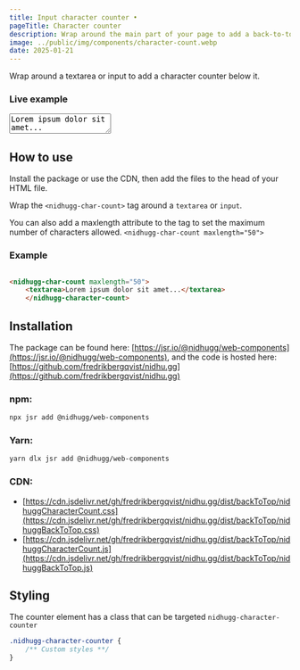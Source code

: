 ```yaml
---
title: Input character counter •
pageTitle: Character counter
description: Wrap around the main part of your page to add a back-to-top button.
image: ../public/img/components/character-count.webp
date: 2025-01-21
---
```


Wrap around a textarea or input to add a character counter below it.

### Live example

<nidhugg-character-count maxlength="50">
	<textarea>Lorem ipsum dolor sit amet...</textarea>
</nidhugg-character-count>

## How to use

Install the package or use the CDN, then add the files to the head of your HTML file.

Wrap the `<nidhugg-char-count>` tag around a `textarea` or `input`.

You can also add a maxlength attribute to the tag to set the maximum number of characters allowed.
`<nidhugg-char-count maxlength="50">`

### Example

```html

<nidhugg-char-count maxlength="50">
	<textarea>Lorem ipsum dolor sit amet...</textarea>
	</nidhugg-character-count>
```

## Installation

The package can be found here: [https://jsr.io/@nidhugg/web-components](https://jsr.io/@nidhugg/web-components), and the code is hosted here:
[https://github.com/fredrikbergqvist/nidhu.gg](https://github.com/fredrikbergqvist/nidhu.gg)

### npm:

```bash
npx jsr add @nidhugg/web-components
```

### Yarn:

```bash
yarn dlx jsr add @nidhugg/web-components
```

### CDN:

- [https://cdn.jsdelivr.net/gh/fredrikbergqvist/nidhu.gg/dist/backToTop/nidhuggCharacterCount.css](https://cdn.jsdelivr.net/gh/fredrikbergqvist/nidhu.gg/dist/backToTop/nidhuggBackToTop.css)
- [https://cdn.jsdelivr.net/gh/fredrikbergqvist/nidhu.gg/dist/backToTop/nidhuggCharacterCount.js](https://cdn.jsdelivr.net/gh/fredrikbergqvist/nidhu.gg/dist/backToTop/nidhuggBackToTop.js)

## Styling

The counter element has a class that can be targeted `nidhugg-character-counter`

```css
.nidhugg-character-counter {
	/** Custom styles **/
}
```
